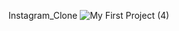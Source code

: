 Instagram_Clone
![My First Project (4)](https://github.com/user-attachments/assets/aaab606a-de64-4cee-b0ed-3223c7363c25)

